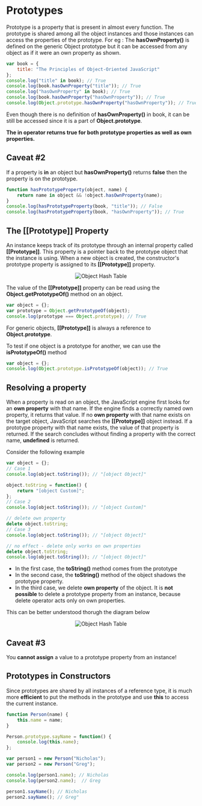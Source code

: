 # Prototypes
Prototype is a property that is present in almost every function. The prototype is shared among all the object instances and those instances can access the properties of the prototype. For eg : The 
**hasOwnProperty()** is defined on the generic Object prototype but it can be accessed from any object as if it were an own property as shown.

```js
var book = {
    title: "The Principles of Object-Oriented JavaScript"
};
console.log("title" in book); // True 
console.log(book.hasOwnProperty("title")); // True
console.log("hasOwnProperty" in book); // True
console.log(book.hasOwnProperty("hasOwnProperty")); // True
console.log(Object.prototype.hasOwnProperty("hasOwnProperty")); // True
```
Even though there is no definition of **hasOwnProperty()** in book, it can be still be accessed since it is a part of **Object.prototype**. 

**The in operator returns true for both prototype properties as well as own properties.**

## Caveat #2
If a property is **in** an object but **hasOwnProperty()** returns **false** then the property is on the prototype.

```js
function hasPrototypeProperty(object, name) {
    return name in object && !object.hasOwnProperty(name);
}
console.log(hasPrototypeProperty(book, "title")); // False
console.log(hasPrototypeProperty(book, "hasOwnProperty")); // True
```

## The [[Prototype]] Property
An instance keeps track of its prototype through an internal property called **[[Prototype]]**. This property is a pointer back to the prototype object that the instance is using. When a new object is created, the constructor's prototype property is assigned to its **[[Prototype]]** property.  

<div style="text-align:center">
    <img src="/images/prototype.png" alt="Object Hash Table"/>
</div>

The value of the **[[Prototype]]** property can be read using the **Object.getPrototypeOf()** method on an object. 
```js
var object = {};
var prototype = Object.getPrototypeOf(object);
console.log(prototype === Object.prototype); // True
```
For generic objects, **[[Prototype]]** is always a reference to **Object.prototype**.

To test if one object is a prototype for another, we can use the **isPrototypeOf()** method

```js
var object = {};
console.log(Object.prototype.isPrototypeOf(object)); // True
```
## Resolving a property
When a property is read on an object, the JavaScript engine first
looks for an **own property** with that name. If the engine finds a correctly
named own property, it returns that value. If no **own property** with that
name exists on the target object, JavaScript searches the **[[Prototype]]**
object instead. If a prototype property with that name exists, the value
of that property is returned. If the search concludes without finding a
property with the correct name, **undefined** is returned.

Consider the following example
```js
var object = {};
// Case 1
console.log(object.toString()); // "[object Object]"

object.toString = function() {
    return "[object Custom]";
};
// Case 2
console.log(object.toString()); // "[object Custom]"

// delete own property
delete object.toString;
// Case 3
console.log(object.toString()); // "[object Object]"

// no effect - delete only works on own properties
delete object.toString;
console.log(object.toString()); // "[object Object]"
```
* In the first case, the **toString()** method comes from the prototype
* In the second case, the **toString()** method of the object shadows the prototype property.
* In the third case, we delete **own property** of the object. It is **not possible** to delete a prototype property from an instance, because delete operator acts only on  own properties. 

This can be better understood thorugh the diagram below

<div style="text-align:center;">
    <img src="/images/prototype-properties.png" alt="Object Hash Table"/>
</div>

## Caveat #3
You **cannot assign** a value to a prototype property from an instance! 

## Prototypes in Constructors
Since prototypes are shared by all instances of a reference type, it is much more **efficient** to put the methods in the prototype and use **this** to access the current instance.

```js
function Person(name) {
    this.name = name;
}

Person.prototype.sayName = function() {
    console.log(this.name);
};

var person1 = new Person("Nicholas");
var person2 = new Person("Greg");

console.log(person1.name); // Nicholas
console.log(person2.name);  // Greg 

person1.sayName(); // Nicholas
person2.sayName(); // Greg"
```